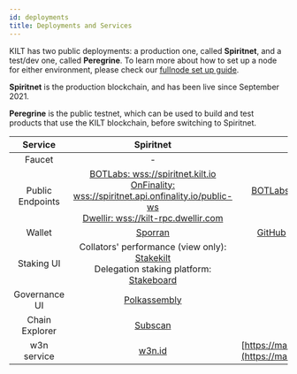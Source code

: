 ```yaml
---
id: deployments
title: Deployments and Services
---
```


KILT has two public deployments: a production one, called **Spiritnet**, and a test/dev one, called **Peregrine**.
To learn more about how to set up a node for either environment, please check our [fullnode set up guide](./04_fullnode.md).

**Spiritnet** is the production blockchain, and has been live since September 2021.

**Peregrine** is the public testnet, which can be used to build and test products that use the KILT blockchain, before switching to Spiritnet.

|     Service      |                                                                                               Spiritnet                                                                                                |                                              Peregrine                                              |
| :--------------: | :----------------------------------------------------------------------------------------------------------------------------------------------------------------------------------------------------: | :-------------------------------------------------------------------------------------------------: |
|      Faucet      |                                                                                                   -                                                                                                    |                                   [Peregrine Faucet][pere-faucet]                                   |
| Public Endpoints | [BOTLabs: wss://spiritnet.kilt.io][spirit-wss-kilt]<br/>[OnFinality: wss://spiritnet.api.onfinality.io/public-ws][spirit-wss-onfinality]<br/>[Dwellir: wss://kilt-rpc.dwellir.com][spirit-wss-dwellir] |                [BOTLabs: wss://peregrine.kilt.io/parachain-public-ws][pere-wss-kilt]                |
|      Wallet      |                                                                                  [Sporran](https://www.sporran.org/)                                                                                   | [GitHub](https://github.com/BTE-Trusted-Entity/sporran-extension) (manual loading into the browser) |
|    Staking UI    |                           Collators' performance (view only): [Stakekilt](https://stakekilt.com/)<br/>Delegation staking platform: [Stakeboard](https://stakeboard.kilt.io)                            |                                                  -                                                  |
|  Governance UI   |                                                                                  [Polkassembly][spirit-polkassembly]                                                                                   |                                                  -                                                  |
|  Chain Explorer  |                                                                                [Subscan](https://spiritnet.subscan.io)                                                                                 |                             [Subscan](https://kilt-testnet.subscan.io)                              |
|   w3n service    |                                                                                        [w3n.id](https://w3n.id)                                                                                        |       [https://main.dwo3t819w2m3x.amplifyapp.com](https://main.dwo3t819w2m3x.amplifyapp.com)        |
[spirit-polkassembly]: https://kilt.polkassembly.network
[spirit-wss-kilt]: https://polkadot.js.org/apps/?rpc=wss://spiritnet.kilt.io
[spirit-wss-onfinality]: https://polkadot.js.org/apps/?rpc=wss://spiritnet.api.onfinality.io/public-ws
[spirit-wss-dwellir]: https://polkadot.js.org/apps/?rpc=wss://kilt-rpc.dwellir.com
[pere-faucet]: https://faucet.peregrine.kilt.io
[pere-wss-kilt]: https://polkadot.js.org/apps/?rpc=wss://peregrine.kilt.io/parachain-public-ws
